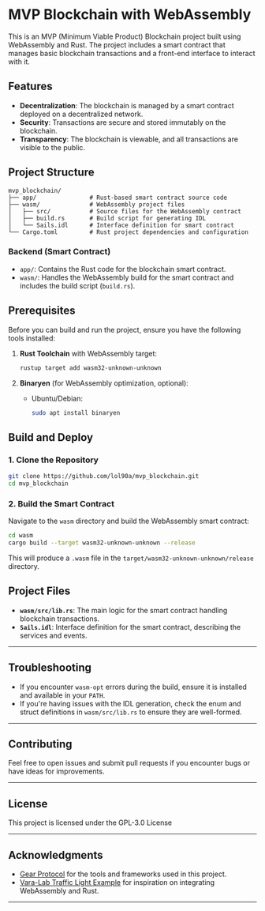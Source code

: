 
# MVP Blockchain with WebAssembly

This is an MVP (Minimum Viable Product) Blockchain project built using WebAssembly and Rust. The project includes a smart contract that manages basic blockchain transactions and a front-end interface to interact with it.

## Features

- **Decentralization**: The blockchain is managed by a smart contract deployed on a decentralized network.
- **Security**: Transactions are secure and stored immutably on the blockchain.
- **Transparency**: The blockchain is viewable, and all transactions are visible to the public.

## Project Structure

```
mvp_blockchain/
├── app/               # Rust-based smart contract source code
├── wasm/              # WebAssembly project files
│   ├── src/           # Source files for the WebAssembly contract
│   ├── build.rs       # Build script for generating IDL
│   └── Sails.idl      # Interface definition for smart contract
└── Cargo.toml         # Rust project dependencies and configuration
```

### Backend (Smart Contract)

- `app/`: Contains the Rust code for the blockchain smart contract.
- `wasm/`: Handles the WebAssembly build for the smart contract and includes the build script (`build.rs`).


## Prerequisites

Before you can build and run the project, ensure you have the following tools installed:

1. **Rust Toolchain** with WebAssembly target:
   ```bash
   rustup target add wasm32-unknown-unknown
   ```

2. **Binaryen** (for WebAssembly optimization, optional):
   - Ubuntu/Debian:
     ```bash
     sudo apt install binaryen
     ```

## Build and Deploy

### 1. Clone the Repository

```bash
git clone https://github.com/lol90a/mvp_blockchain.git
cd mvp_blockchain
```

### 2. Build the Smart Contract

Navigate to the `wasm` directory and build the WebAssembly smart contract:

```bash
cd wasm
cargo build --target wasm32-unknown-unknown --release
```

This will produce a `.wasm` file in the `target/wasm32-unknown-unknown/release` directory.

###

## Project Files

- **`wasm/src/lib.rs`**: The main logic for the smart contract handling blockchain transactions.
- **`Sails.idl`**: Interface definition for the smart contract, describing the services and events.


---

## Troubleshooting

- If you encounter `wasm-opt` errors during the build, ensure it is installed and available in your `PATH`.
- If you're having issues with the IDL generation, check the enum and struct definitions in `wasm/src/lib.rs` to ensure they are well-formed.

---

## Contributing

Feel free to open issues and submit pull requests if you encounter bugs or have ideas for improvements.

---

## License

This project is licensed under the GPL-3.0 License 

---

## Acknowledgments

- [Gear Protocol](https://github.com/gear-tech/gear) for the tools and frameworks used in this project.
- [Vara-Lab Traffic Light Example](https://github.com/Vara-Lab/traffic-light-integration) for inspiration on integrating WebAssembly and Rust.

---
